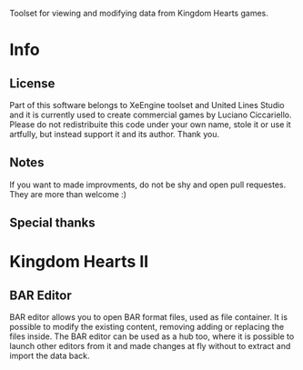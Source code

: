 Toolset for viewing and modifying data from Kingdom Hearts games.

# Info
## License
Part of this software belongs to XeEngine toolset and United Lines Studio and it is currently used to create commercial games by Luciano Ciccariello.
Please do not redistribuite this code under your own name, stole it or use it artfully, but instead support it and its author.
Thank you.

## Notes
If you want to made improvments, do not be shy and open pull requestes. They are more than welcome :)

## Special thanks

# Kingdom Hearts II
## BAR Editor
BAR editor allows you to open BAR format files, used as file container.
It is possible to modify the existing content, removing adding or replacing the files inside.
The BAR editor can be used as a hub too, where it is possible to launch other editors from it and made changes at fly without to extract and import the data back.
